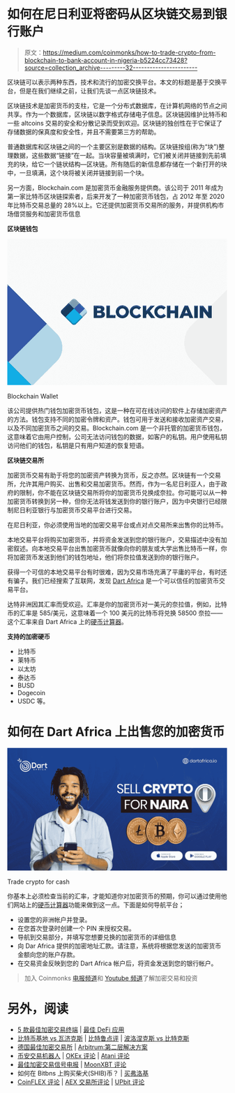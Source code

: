 # 如何在尼日利亚将密码从区块链交易到银行账户

> 原文：<https://medium.com/coinmonks/how-to-trade-crypto-from-blockchain-to-bank-account-in-nigeria-b5224cc73428?source=collection_archive---------32----------------------->

区块链可以表示两种东西，技术和流行的加密交换平台。本文的标题是基于交换平台，但是在我们继续之前，让我们先谈一点区块链技术。

区块链技术是加密货币的支柱，它是一个分布式数据库，在计算机网络的节点之间共享。作为一个数据库，区块链以数字格式存储电子信息。区块链因维护比特币和一些 altcoins 交易的安全和分散记录而受到欢迎。区块链的独创性在于它保证了存储数据的保真度和安全性，并且不需要第三方的帮助。

普通数据库和区块链之间的一个主要区别是数据的结构。区块链按组(称为“块”)整理数据，这些数据“链接”在一起。当块容量被填满时，它们被关闭并链接到先前填充的块，给它一个链状结构—区块链。所有随后的新信息都存储在一个新打开的块中，一旦填满，这个块将被关闭并链接到前一个块。

另一方面，Blockchain.com 是加密货币金融服务提供商。该公司于 2011 年成为第一家比特币区块链探索者，后来开发了一种加密货币钱包，占 2012 年至 2020 年比特币交易总量的 28%以上。它还提供加密货币交易所的服务，并提供机构市场借贷服务和加密货币信息

**区块链钱包**

![](img/8dcab83006f0ac3e20aa37b4211a43ee.png)

Blockchain Wallet

该公司提供热门钱包加密货币钱包，这是一种在可在线访问的软件上存储加密资产的方法。钱包支持不同的加密令牌和资产。钱包可用于发送和接收加密资产交易，以及不同加密货币之间的交易。Blockchain.com 是一个非托管的加密货币钱包，这意味着它由用户控制，公司无法访问钱包的数据，如客户的私钥。用户使用私钥访问他们的钱包，私钥是只有用户知道的恢复短语。

**区块链交易所**

加密货币交易有助于将您的加密资产转换为货币，反之亦然。区块链有一个交易所，允许其用户购买、出售和交易加密货币。然而，作为一名尼日利亚人，由于政府的限制，你不能在区块链交易所将你的加密货币兑换成奈拉。你可能可以从一种加密货币转换到另一种，但你无法将钱发送到你的银行账户，因为中央银行已经限制尼日利亚银行与加密货币交易平台进行交易。

在尼日利亚，你必须使用当地的加密交易平台或点对点交易所来出售你的比特币。

本地交易平台将购买加密货币，并将资金发送到您的银行账户，交易描述中没有加密叙述。向本地交易平台出售加密货币就像向你的朋友或大学出售比特币一样，你将加密货币发送到他们的钱包地址，他们将奈拉值发送到你的银行账户。

获得一个可信的本地交易平台有时很难，因为交易市场充满了平庸的平台，有时还有骗子。我们已经搜索了互联网，发现 [Dart Africa](http://dartafrica.io) 是一个可以信任的加密货币交易平台。

达特非洲因其汇率而受欢迎。汇率是你的加密货币对一美元的奈拉值，例如，比特币的汇率是 585/美元，这意味着一个 100 美元的比特币将兑换 58500 奈拉——这个汇率来自 Dart Africa 上的[硬币计算器](https://dartafrica.io/coincalculator)。

**支持的加密硬币**

*   比特币
*   莱特币
*   以太坊
*   泰达币
*   BUSD
*   Dogecoin
*   USDC 等。

# **如何在 Dart Africa 上出售您的加密货币**

![](img/ff5cadc1794c7c140c684a5e6fac1c1e.png)

Trade crypto for cash

你基本上必须检查当前的汇率，才能知道你对加密货币的预期，你可以通过使用他们网站上的[硬币计算器](https://dartafrica.io/coincalculator)功能来做到这一点。下面是如何导航平台；

*   设置您的非洲帐户并登录。
*   在您首次登录时创建一个 PIN 来授权交易。
*   导航到交易部分，并填写您想要兑换的加密货币的详细信息
*   向 Dar Africa 提供的加密地址汇款。请注意，系统将根据您发送的加密货币金额向您的账户存款。
*   在交易资金反映到您的 Dart Africa 帐户后，将资金发送到您的银行帐户。

> 加入 Coinmonks [电报频道](https://t.me/coincodecap)和 [Youtube 频道](https://www.youtube.com/c/coinmonks/videos)了解加密交易和投资

# 另外，阅读

*   [5 款最佳加密交易终端](https://coincodecap.com/crypto-trading-terminals) | [最佳 DeFi 应用](https://coincodecap.com/best-defi-apps)
*   [比特币基地 vs 瓦济克斯](https://coincodecap.com/coinbase-vs-wazirx) | [比特鲁点评](https://coincodecap.com/bitrue-review) | [波洛涅克斯 vs 比特克斯](https://coincodecap.com/poloniex-vs-bittrex)
*   [德国最佳加密交易所](https://coincodecap.com/crypto-exchanges-in-germany) | [Arbitrum:第二层解决方案](https://coincodecap.com/arbitrum)
*   [币安交易机器人](/coinmonks/binance-trading-bots-d0d57bb62c4c) | [OKEx 评论](/coinmonks/okex-review-6b369304110f) | [Atani 评论](https://coincodecap.com/atani-review)
*   [最佳加密交易信号电报](/coinmonks/best-crypto-signals-telegram-5785cdbc4b2b) | [MoonXBT 评论](/coinmonks/moonxbt-review-6e4ab26d037)
*   如何在 Bitbns 上购买柴犬(SHIB)币？ | [买弗洛基](https://coincodecap.com/buy-floki-inu-token)
*   [CoinFLEX 评论](https://coincodecap.com/coinflex-review) | [AEX 交易所评论](https://coincodecap.com/aex-exchange-review) | [UPbit 评论](https://coincodecap.com/upbit-review)